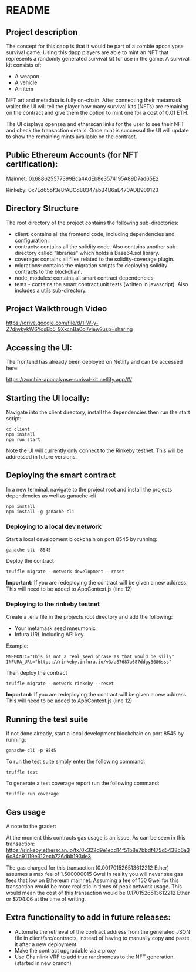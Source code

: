# README

## Project description

The concept for this dapp is that it would be part of a zombie apocalypse survival game. Using this dapp players are able to mint an NFT that represents a randomly generated survival kit for use in the game.
A survival kit consists of:

- A weapon
- A vehicle
- An item

NFT art and metadata is fully on-chain.
After connecting their metamask wallet the UI will tell the player how many survival kits (NFTs) are remaining on the contract and give them the option to mint one for a cost of 0.01 ETH.

The UI displays opensea and etherscan links for the user to see their NFT and check the transaction details. Once mint is successul the UI will update to show the remaining mints available on the contract.

## Public Ethereum Accounts (for NFT certification):

Mainnet: 0x688625577399Bca4AdEb8e3574195A89D7ad65E2

Rinkeby: 0x7Ed65bf3e8fABCd88347abB4B6aE470ADB909123

## Directory Structure

The root directory of the project contains the following sub-directories:

- client: contains all the frontend code, including dependencies and configuration.
- contracts: contains all the solidity code. Also contains another sub-directory called "libraries" which holds a Base64.sol library.
- coverage: contains all files related to the solidity-coverage plugin.
- migrations: contains the migration scripts for deploying solidity contracts to the blockchain.
- node_modules: contains all smart contract dependencies
- tests - contains the smart contract unit tests (written in javascript). Also includes a utils sub-directory.

## Project Walkthrough Video

https://drive.google.com/file/d/1-W-y-Z7djwkykW6YosEb5_9XkcnBa0ol/view?usp=sharing

## Accessing the UI:

The frontend has already been deployed on Netlify and can be accessed here:

https://zombie-apocalypse-surival-kit.netlify.app/#/

## Starting the UI locally:

Navigate into the client directory, install the dependencies then run the start script:

```
cd client
npm install
npm run start
```

Note the UI will currently only connect to the Rinkeby testnet. This will be addressed in future versions.

## Deploying the smart contract

In a new terminal, navigate to the project root and install the projects dependencies as well as ganache-cli

```
npm install
npm install -g ganache-cli
```

### Deploying to a local dev network

Start a local development blockchain on port 8545 by running:

```
ganache-cli -8545
```

Deploy the contract

```
truffle migrate --network development --reset
```

**Important:** If you are redeploying the contract will be given a new address. This will need to be added to AppContext.js (line 12)

### Deploying to the rinkeby testnet

Create a .env file in the projects root directory and add the following:

- Your metamask seed mneumonic
- Infura URL including API key.

Example:

```
MNEMONIC="This is not a real seed phrase as that would be silly"
INFURA_URL="https://rinkeby.infura.io/v3/a87687a687ddgy8686sss"
```

Then deploy the contract

```
truffle migrate --network rinkeby --reset
```

**Important:** If you are redeploying the contract will be given a new address. This will need to be added to AppContext.js (line 12)

## Running the test suite

If not done already, start a local development blockchain on port 8545 by running:

```
ganache-cli -p 8545
```

To run the test suite simply enter the following command:

```
truffle test
```

To generate a test coverage report run the following command:

```
truffle run coverage
```

## Gas usage

A note to the grader:

At the moment this contracts gas usage is an issue. As can be seen in this transaction:
https://rinkeby.etherscan.io/tx/0x322d9e1ecd14f51b8e7bbdf475d5438c6a36c34a91119e312ecb726dbb193de3

The gas charged for this transaction (0.001701526513612212 Ether) assumes a max fee of 1.500000015 Gwei
In reality you will never see gas fees that low on Ethereum mainnet.
Assuming a fee of 150 Gwei for this transaction would be more realistic in times of peak network usage.
This would mean the cost of this transaction would be 0.1701526513612212 Ether or $704.06 at the time of writing.

## Extra functionality to add in future releases:

- Automate the retrieval of the contract address from the generated JSON file in client/src/contracts, instead of having to manually copy and paste it after a new deployment.
- Make the contract upgradable via a proxy
- Use Chainlink VRF to add true randmoness to the NFT generation. (started in new branch)
